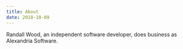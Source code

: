 ```yaml
---
title: About
date: 2018-10-09
---
```


Randall Wood, an independent software developer, does business as Alexandria Software.
